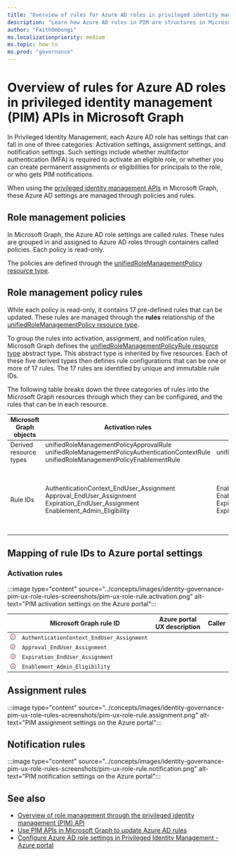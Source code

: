 ```yaml
---
title: "Overview of rules for Azure AD roles in privileged identity management (PIM) APIs"
description: "Learn how Azure AD rules in PIM are structures in Microsoft Graph and how they map with Azure portal descriptions."
author: "FaithOmbongi"
ms.localizationpriority: medium
ms.topic: how-to
ms.prod: "governance"
---
```


# Overview of rules for Azure AD roles in privileged identity management (PIM) APIs in Microsoft Graph

In Privileged Identity Management, each Azure AD role has settings that can fall in one of three categories: Activation settings, assignment settings, and notification settings. Such settings include whether multifactor authentication (MFA) is required to activate an eligible role, or whether you can create permanent assignments or eligibilities for principals to the role, or who gets PIM notifications.

When using the [privileged identity management APIs](/graph/api/resources/privilegedidentitymanagementv3-overview) in Microsoft Graph, these Azure AD settings are managed through policies and rules.

## Role management policies

In Microsoft Graph, the Azure AD role settings are called *rules*. These rules are grouped in and assigned to Azure AD roles through containers called policies. Each policy is read-only.

The policies are defined through the [unifiedRoleManagementPolicy resource type](/graph/api/resources/unifiedrolemanagementpolicy).

## Role management policy rules

While each policy is read-only, it contains 17 pre-defined rules that can be updated. These rules are managed through the **rules** relationship of the [unifiedRoleManagementPolicy resource type](/graph/api/resources/unifiedrolemanagementpolicy).

To group the rules into activation, assignment, and notification rules, Microsoft Graph defines the [unifiedRoleManagementPolicyRule resource type](/graph/api/resources/unifiedrolemanagementpolicyrule) abstract type. This abstract type is inherited by five resources. Each of these five derived types then defines rule configurations that can be one or more of 17 rules. The 17 rules are identified by unique and immutable rule IDs.

The following table breaks down the three categories of rules into the Microsoft Graph resources through which they can be configured, and the rules that can be in each resource.

| Microsoft Graph objects | Activation rules | Assignment rules | Notification rules |
|---|---|---|---|
| Derived resource types | unifiedRoleManagementPolicyApprovalRule <br/> unifiedRoleManagementPolicyAuthenticationContextRule <br/> unifiedRoleManagementPolicyEnablementRule | unifiedRoleManagementPolicyExpirationRule | unifiedRoleManagementPolicyNotificationRule |
| Rule IDs | AuthenticationContext_EndUser_Assignment <br/> Approval_EndUser_Assignment <br/> Expiration_EndUser_Assignment <br/> Enablement_Admin_Eligibility | Enablement_EndUser_Assignment <br/> Enablement_Admin_Assignment <br/> Expiration_Admin_Assignment <br/> Expiration_Admin_Eligibility | Notification_Approver_EndUser_Assignment <br/> Notification_Requestor_EndUser_Assignment <br/> Notification_Admin_EndUser_Assignment <br/> Notification_Approver_Admin_Assignment <br/> Notification_Requestor_Admin_Assignment <br/> Notification_Admin_Admin_Assignment <br/> Notification_Approver_Admin_Eligibility <br/> Notification_Requestor_Admin_Eligibility <br/> Notification_Admin_Admin_Eligibility |

## Mapping of rule IDs to Azure portal settings

<!--
Questions: Should I prefix "Role" to all titles below? I feel like it limits to "DirectoryRole" scope. What about the "Directory" scope? How do we handle this?

Where does this statement come in:
Azure AD supports policies that are scopes either to the directory or to a directory role. Both these policy scopes include the 17 pre-defined but updatable rules.
-->

### Activation rules

:::image type="content" source="../concepts/images/identity-governance-pim-ux-role-rules-screenshots/pim-ux-role-rule.activation.png" alt-text="PIM activation settings on the Azure portal":::

<!-- Author in Excel then copy/paste
Can't figure out the fourth rule in this window
-->

|                 | Microsoft Graph rule ID                    | Azure portal UX description | Caller |
|------------------|---------------------------------------------|------------------------------|---------|
| ![one][one]     | `AuthenticationContext_EndUser_Assignment` |                             |        |
| ![two][two]     | `Approval_EndUser_Assignment`              |                             |        |
| ![three][three] | `Expiration_EndUser_Assignment`            |                             |        |
| ![four][four]   | `Enablement_Admin_Eligibility`             |                             |        |

## Assignment rules

:::image type="content" source="../concepts/images/identity-governance-pim-ux-role-rules-screenshots/pim-ux-role-rule.assignment.png" alt-text="PIM assignment settings on the Azure portal":::

<!-- Author table in Excel then copy/paste
Can't figure out the fourth rule in this window either
-->

## Notification rules

:::image type="content" source="../concepts/images/identity-governance-pim-ux-role-rules-screenshots/pim-ux-role-rule.notification.png" alt-text="PIM notification settings on the Azure portal":::

<!-- Author table in Excel then copy/paste-->

## See also

+ [Overview of role management through the privileged identity management (PIM) API](/graph/api/resources/privilegedidentitymanagementv3-overview)
+ [Use PIM APIs in Microsoft Graph to update Azure AD rules](tutorial-pim-update-rules.md)
+ [Configure Azure AD role settings in Privileged Identity Management - Azure portal](/azure/active-directory/privileged-identity-management/pim-how-to-change-default-settings)

[one]: ../concepts/images/identity-governance-pim-ux-role-rules-screenshots/circle-1.png
[two]: ../concepts/images/identity-governance-pim-ux-role-rules-screenshots/circle-2.png
[three]: ../concepts/images/identity-governance-pim-ux-role-rules-screenshots/circle-3.png
[four]: ../concepts/images/identity-governance-pim-ux-role-rules-screenshots/circle-4.png
[five]: ../concepts/images/identity-governance-pim-ux-role-rules-screenshots/circle-5.png
[six]: ../concepts/images/identity-governance-pim-ux-role-rules-screenshots/circle-6.png
[seven]: ../concepts/images/identity-governance-pim-ux-role-rules-screenshots/circle-7.png
[eight]: ../concepts/images/identity-governance-pim-ux-role-rules-screenshots/circle-8.png
[nine]: ../concepts/images/identity-governance-pim-ux-role-rules-screenshots/circle-9.png
[ten]: ../concepts/images/identity-governance-pim-ux-role-rules-screenshots/circle-10.png
[eleven]: ../concepts/images/identity-governance-pim-ux-role-rules-screenshots/circle-11.png
[twelve]: ../concepts/images/identity-governance-pim-ux-role-rules-screenshots/circle-12.png
[thirteen]: ../concepts/images/identity-governance-pim-ux-role-rules-screenshots/circle-12.png
[fourteen]: ../concepts/images/identity-governance-pim-ux-role-rules-screenshots/circle-14.png
[fifteen]: ../concepts/images/identity-governance-pim-ux-role-rules-screenshots/circle-15.png
[sixteen]: ../concepts/images/identity-governance-pim-ux-role-rules-screenshots/circle-16.png
[seventeen]: ../concepts/images/identity-governance-pim-ux-role-rules-screenshots/circle-17.png

